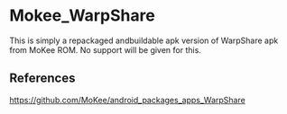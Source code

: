 # Mokee_WarpShare

This is simply a repackaged andbuildable apk version of WarpShare apk from MoKee ROM. No support will be given for this. 

## References 

https://github.com/MoKee/android_packages_apps_WarpShare
